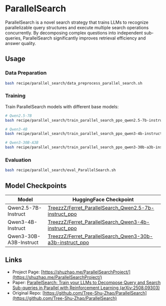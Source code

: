 # ParallelSearch

ParallelSearch is a novel search strategy that trains LLMs to recognize parallelizable query structures and execute multiple search operations concurrently. By decomposing complex questions into independent sub-queries, ParallelSearch significantly improves retrieval efficiency and answer quality.

## Usage

### Data Preparation

```bash
bash recipe/parallel_search/data_preprocess_parallel_search.sh
```

### Training

Train ParallelSearch models with different base models:

```bash
# Qwen2.5-7B
bash recipe/parallel_search/train_parallel_search_ppo_qwen2.5-7b-instruct.sh

# Qwen3-4B
bash recipe/parallel_search/train_parallel_search_ppo_qwen3-4b-instruct.sh

# Qwen3-30B-A3B
bash recipe/parallel_search/train_parallel_search_ppo_qwen3-30b-a3b-instruct.sh
```

### Evaluation

```bash
bash recipe/parallel_search/eval_ParallelSearch.sh
```

## Model Checkpoints

| Model | HuggingFace Checkpoint |
|-------|----------------------|
| Qwen2.5-7B-Instruct | [TreezzZ/Ferret_ParallelSearch_Qwen2.5-7b-instruct_ppo](https://huggingface.co/TreezzZ/Ferret_ParallelSearch_Qwen2.5-7b-instruct_ppo) |
| Qwen3-4B-Instruct | [TreezzZ/Ferret_ParallelSearch_Qwen3-4b-instruct_ppo](https://huggingface.co/TreezzZ/Ferret_ParallelSearch_Qwen3-4b-instruct_ppo) |
| Qwen3-30B-A3B-Instruct | [TreezzZ/Ferret_ParallelSearch_Qwen3-30b-a3b-instruct_ppo](https://huggingface.co/TreezzZ/Ferret_ParallelSearch_Qwen3-30b-a3b-instruct_ppo) |

## Links

- Project Page: [https://shuzhao.me/ParallelSearchProject/](https://shuzhao.me/ParallelSearchProject/)
- Paper: [ParallelSearch: Train your LLMs to Decompose Query and Search Sub-queries in Parallel with Reinforcement Learning (arXiv:2508.09303)](https://arxiv.org/abs/2508.09303)
- Original Repo: [https://github.com/Tree-Shu-Zhao/ParallelSearch](https://github.com/Tree-Shu-Zhao/ParallelSearch)
